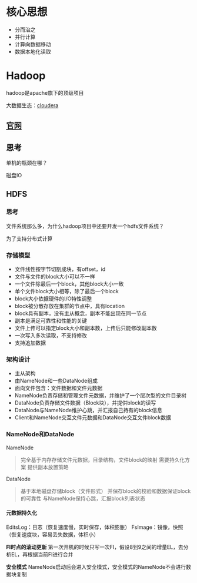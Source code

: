 # 核心思想

- 分而治之
- 并行计算
- 计算向数据移动
- 数据本地化读取

# Hadoop

hadoop是apache旗下的顶级项目

大数据生态：[cloudera](https://www.cloudera.com/)

##  [官网](http://hadoop.apache.org/)

## 思考

单机的瓶颈在哪？

磁盘IO

## HDFS

### 思考

文件系统那么多，为什么hadoop项目中还要开发一个hdfs文件系统？

为了支持分布式计算

### 存储模型

- 文件线性按字节切割成块，有offset，id
- 文件与文件的block大小可以不一样
- 一个文件除最后一个block，其他block大小一致
- 单个文件block大小相等，除了最后一个block
- block大小依据硬件的I/O特性调整
- block被分散存放在集群的节点中，具有location
- block具有副本，没有主从概念，副本不能出现在同一节点
- 副本是满足可靠性和性能的关键
- 文件上传可以指定block大小和副本数，上传后只能修改副本数
- 一次写入多次读取，不支持修改
- 支持追加数据

### 架构设计

- 主从架构
- 由NameNode和一些DataNode组成
- 面向文件包含：文件数据和文件元数据
- NameNode负责存储和管理文件元数据，并维护了一个层次型的文件目录树
- DataNode负责存储文件数据（Block块），并提供block的读写
- DataNode与NameNode维护心跳，并汇报自己持有的block信息
- Client和NameNode交互文件元数据和DataNode交互文件block数据

### NameNode和DataNode

NameNode
> 完全基于内存存储文件元数据，目录结构，文件block的映射
> 需要持久化方案
> 提供副本放置策略

DataNode
> 基于本地磁盘存储block（文件形式）
> 并保存block的校验和数据保证block的可靠性
> 与NameNode保持心跳，汇报block列表状态

#### 元数据持久化
EditsLog：日志（恢复速度慢，实时保存，体积膨胀）
FsImage：镜像，快照（恢复速度块，容易丢失数据，体积小）

**FI时点的滚动更新**
第一次开机的时候只写一次FI，假设8到9之间的增量EL，去分析EL，再根据当前FI进行合并

**安全模式**
NameNode启动后会进入安全模式，安全模式的NameNode不会进行数据块复制